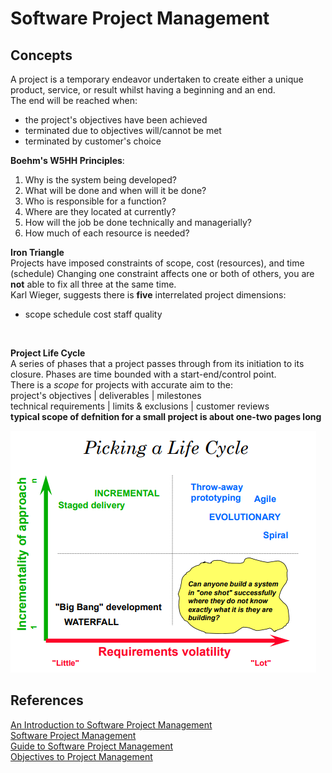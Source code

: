 # Software Project Management

## Concepts

A project is a temporary endeavor undertaken to create either a unique product, service, or result whilst having a beginning and an end.<br>
The end will be reached when:
- the project's objectives have been achieved
- terminated due to objectives will/cannot be met
- terminated by customer's choice

**Boehm's W5HH Principles**:
1) Why is the system being developed?
2) What will be done and when will it be done?
3) Who is responsible for a function?
4) Where are they located at currently?
5) How will the job be done technically and managerially?
6) How much of each resource is needed?

**Iron Triangle**<br>
Projects have imposed constraints of scope, cost (resources), and time (schedule)
Changing one constraint affects one or both of others, you are **not** able to fix all three at the same time.<br>
Karl Wieger, suggests there is **five** interrelated project dimensions:
- scope schedule cost staff quality

<br>

**Project Life Cycle**<br>
A series of phases that a project passes through from its initiation to its closure. Phases are time bounded with a start-end/control point.<br>
There is a *scope* for projects with accurate aim to the:<br>
project's objectives | deliverables | milestones<br>
technical requirements | limits & exclusions | customer reviews <br>
**typical scope of defnition for a small project is about one-two pages long**

![Figure of Picking a Life Cycle](images\lifecyclechoice.png)




## References

[An Introduction to Software Project Management](https://personal.utdallas.edu/~mcp130030/talks/tIntroMgt.pdf) <br>
[Software Project Management](https://www.geeksforgeeks.org/software-engineering-software-project-management-spm/) <br>
[Guide to Software Project Management](https://www.smartsheet.com/content/software-project-management) <br>
[Objectives to Project Management](https://www.geeksforgeeks.org/what-are-the-objectives-of-project-management/) <br>